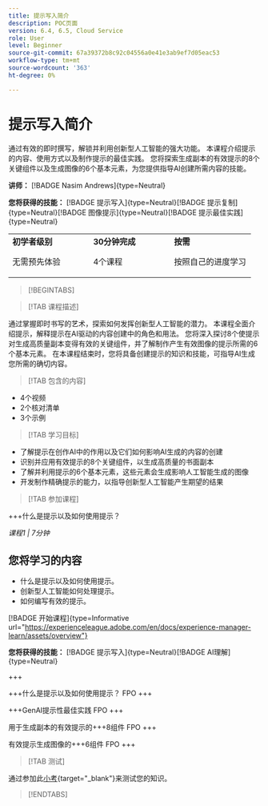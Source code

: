 ```yaml
---
title: 提示写入简介
description: POC页面
version: 6.4, 6.5, Cloud Service
role: User
level: Beginner
source-git-commit: 67a39372b8c92c04556a0e41e3ab9ef7d05eac53
workflow-type: tm+mt
source-wordcount: '363'
ht-degree: 0%

---
```



# 提示写入简介

通过有效的即时撰写，解锁并利用创新型人工智能的强大功能。 本课程介绍提示的内容、使用方式以及制作提示的最佳实践。 您将探索生成副本的有效提示的8个关键组件以及生成图像的6个基本元素，为您提供指导AI创建所需内容的技能。

**讲师：** [!BADGE Nasim Andrews]{type=Neutral}

**您将获得的技能：** [!BADGE 提示写入]{type=Neutral}[!BADGE 提示复制]{type=Neutral}[!BADGE 图像提示]{type=Neutral}[!BADGE 提示最佳实践]{type=Neutral}

<table>
    <tr>
        <td width="33%">
            <strong>初学者级别</strong>            
            <p>无需预先体验<p>
        </td>
          <td width="33%">
            <strong>30分钟完成</strong>
            <p>4个课程<p>
        </td>
        <td width="33%">
            <strong>按需</strong>
            <p>按照自己的进度学习<p>
        </td>
    </tr>
</table>

>[!BEGINTABS]

>[!TAB 课程描述]

通过掌握即时书写的艺术，探索如何发挥创新型人工智能的潜力。 本课程全面介绍提示，解释提示在AI驱动的内容创建中的角色和用法。 您将深入探讨8个使提示对生成高质量副本变得有效的关键组件，并了解制作产生有效图像的提示所需的6个基本元素。 在本课程结束时，您将具备创建提示的知识和技能，可指导AI生成您所需的确切内容。

>[!TAB 包含的内容]

* 4个视频
* 2个核对清单
* 3个示例

>[!TAB 学习目标]

* 了解提示在创作AI中的作用以及它们如何影响AI生成的内容的创建
* 识别并应用有效提示的8个关键组件，以生成高质量的书面副本
* 了解并利用提示的6个基本元素，这些元素会生成影响人工智能生成的图像
* 开发制作精确提示的能力，以指导创新型人工智能产生期望的结果

>[!TAB 参加课程]

+++什么是提示以及如何使用提示？

_课程1 | 7分钟_

## 您将学习的内容

* 什么是提示以及如何使用提示。
* 创新型人工智能如何处理提示。
* 如何编写有效的提示。

[!BADGE 开始课程]{type=Informative url="https://experienceleague.adobe.com/en/docs/experience-manager-learn/assets/overview"}

**您将获得的技能：** [!BADGE 提示写入]{type=Neutral}[!BADGE AI理解]{type=Neutral}

+++

+++什么是提示以及如何使用提示？
FPO
+++

+++GenAI提示性最佳实践
FPO
+++

用于生成副本的有效提示的+++8组件
FPO
+++

有效提示生成图像的+++6组件
FPO
+++

>[!TAB 测试]

通过参加此[小考](https://ezpwo74vees.typeform.com/to/vsPYgbwa){target="_blank"}来测试您的知识。

>[!ENDTABS]
